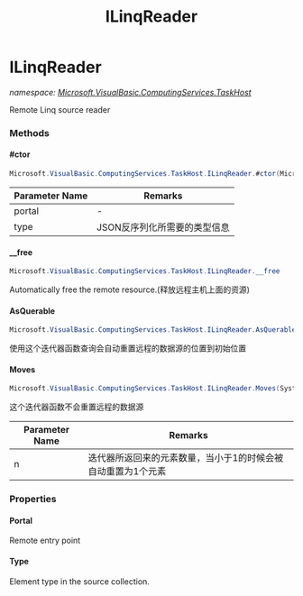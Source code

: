 ﻿---
title: ILinqReader
---

# ILinqReader
_namespace: [Microsoft.VisualBasic.ComputingServices.TaskHost](N-Microsoft.VisualBasic.ComputingServices.TaskHost.html)_

Remote Linq source reader

### Methods

#### #ctor
```csharp
Microsoft.VisualBasic.ComputingServices.TaskHost.ILinqReader.#ctor(Microsoft.VisualBasic.Net.IPEndPoint,System.Type)
```


|Parameter Name|Remarks|
|--------------|-------|
|portal|-|
|type|JSON反序列化所需要的类型信息|


#### __free
```csharp
Microsoft.VisualBasic.ComputingServices.TaskHost.ILinqReader.__free
```
Automatically free the remote resource.(释放远程主机上面的资源)

#### AsQuerable
```csharp
Microsoft.VisualBasic.ComputingServices.TaskHost.ILinqReader.AsQuerable
```
使用这个迭代器函数查询会自动重置远程的数据源的位置到初始位置

#### Moves
```csharp
Microsoft.VisualBasic.ComputingServices.TaskHost.ILinqReader.Moves(System.Int32)
```
这个迭代器函数不会重置远程的数据源

|Parameter Name|Remarks|
|--------------|-------|
|n|迭代器所返回来的元素数量，当小于1的时候会被自动重置为1个元素|




### Properties

#### Portal
Remote entry point
#### Type
Element type in the source collection.

